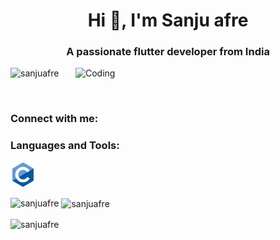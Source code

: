 <h1 align="center">Hi 👋, I'm Sanju afre</h1>
<h3 align="center">A passionate flutter developer from India</h3>
<img align="right" alt="Coding" width="400" src="https://cdn.dribbble.com/users/1162077/screenshots/3848914/programmer.gif">

<p align="left"> <img src="https://komarev.com/ghpvc/?username=sanjuafre&label=Profile%20views&color=0e75b6&style=flat" alt="sanjuafre" /> </p>

 

<p align="left"> <a href="https://twitter.com/" target="blank"><img src="https://img.shields.io/twitter/follow/?logo=twitter&style=for-the-badge" alt="" /></a> </p>

<h3 align="left">Connect with me:</h3>
<p align="left">
</p>

<h3 align="left">Languages and Tools:</h3>
<p align="left"> <a href="https://www.cprogramming.com/" target="_blank" rel="noreferrer"> <img src="https://raw.githubusercontent.com/devicons/devicon/master/icons/c/c-original.svg" alt="c" width="40" height="40"/> </a> </p>

<p><img align="left" src="https://github-readme-stats.vercel.app/api/top-langs?username=sanjuafre&show_icons=true&locale=en&layout=compact" alt="sanjuafre" /></p>

<p>&nbsp;<img align="center" src="https://github-readme-stats.vercel.app/api?username=sanjuafre&show_icons=true&locale=en" alt="sanjuafre" /></p>

<p><img align="center" src="https://github-readme-streak-stats.herokuapp.com/?user=sanjuafre&" alt="sanjuafre" /></p>
